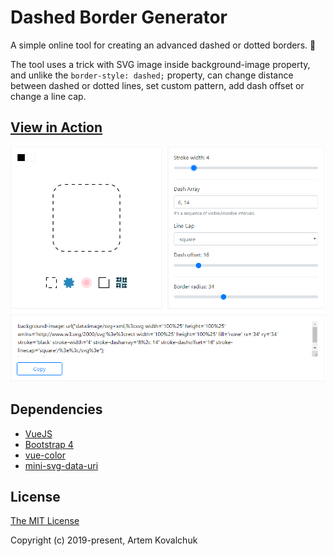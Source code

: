 # Dashed Border Generator
A simple online tool for creating an advanced dashed or dotted borders. 🚀

The tool uses a trick with SVG image inside background-image property, 
and unlike the `border-style: dashed;` property, 
can change distance between dashed or dotted lines, 
set custom pattern, add dash offset or change a line cap.

## [View in Action](http://kovart.github.io/dashed-border-generator/)
![intro](./intro.png)

## Dependencies
* [VueJS](https://github.com/vuejs/vue)
* [Bootstrap 4](https://github.com/twbs/bootstrap)
* [vue-color](https://github.com/xiaokaike/vue-color)
* [mini-svg-data-uri](https://github.com/tigt/mini-svg-data-uri)

## License
[The MIT License](http://opensource.org/licenses/MIT)

Copyright (c) 2019-present, Artem Kovalchuk